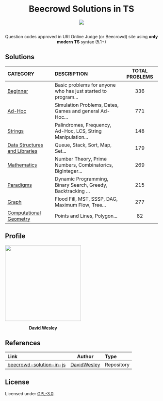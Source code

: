 <h1 align="center">Beecrowd Solutions in TS</h1>

<div align="center">
	<div>
    <a href="https://www.beecrowd.com.br/" target="_blank">
        <img src="https://www.beecrowd.com.br/judge/img/5.0/logo-beecrowd.png?1635097036" height="auto" />
    </a>
	</div>
	<div>
		<br />
		<p>Question codes approved in URI Online Judge (or Beecrowd) site using <b>only modern TS</b> syntax (5.1+)</p>
	</div>
</div>

## Solutions

| CATEGORY                                             | DESCRIPTION                                                  | TOTAL PROBLEMS |
| :--------------------------------------------------- | :----------------------------------------------------------- | :------------: |
| [Beginner](/src/beginner)                            | Basic problems for anyone who has just started to program... |      336       |
| [Ad-Hoc](/src/adhoc)                                 | Simulation Problems, Dates, Games and general Ad-Hoc...      |      771       |
| [Strings](/src/strings)                              | Palindromes, Frequency, Ad-Hoc, LCS, String Manipulation...  |      148       |
| [Data Structures and Libraries](/**src**/structures) | Queue, Stack, Sort, Map, Set...                              |      179       |
| [Mathematics](/src/maths)                            | Number Theory, Prime Numbers, Combinatorics, BigInteger...   |      269       |
| [Paradigms](/src/paradigms)                          | Dynamic Programming, Binary Search, Greedy, Backtracking ... |      215       |
| [Graph](/src/graphs)                                 | Flood Fill, MST, SSSP, DAG, Maximum Flow, Tree...            |      277       |
| [Computational Geometry](/src/geometry)              | Points and Lines, Polygon...                                 |       82       |

## Profile

<div align="center" style="width: 250px;">
<a href="https://www.beecrowd.com.br/judge/pt/profile/506619" target="_blank">
	<img src="https://phx02pap003files.storage.live.com/y4m0R89h7l9JhjmLgjcjD1lIO0bkEJJRfF4DPkRiGu5KZ_a0MAcBW82cUe2dL87mGs04YAE-1lVZvXLW-F5VhgvuUDe-RiCBSi5lA9xZe74UPv2bkzHA6ftx4EcuHcLvdwvyOycMN-nAsnmYWScYBCBz4qqxrcrQ0uT-KgrXsRW7Yg7vbioqCt_D1SfaHl1t2vX?width=660&height=660&cropmode=none" width="250px" />

[**David Wesley**](https://www.beecrowd.com.br/judge/pt/profile/506619)
</a>
</div>

## References

| Link                                                                                   |                    Author                     | Type       |
| :------------------------------------------------------------------------------------- | :-------------------------------------------: | :--------- |
| [beecrowd-solution-in-js](https://github.com/DavidWesley/new-beecrowd-solutions-in-js) | [DavidWesley](https://github.com/DavidWesley) | Repository |



## License

Licensed under [GPL-3.0](./LICENSE).